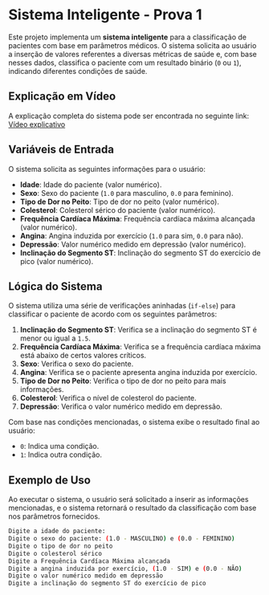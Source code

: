 # Sistema Inteligente - Prova 1

Este projeto implementa um **sistema inteligente** para a classificação de pacientes com base em parâmetros médicos. O sistema solicita ao usuário a inserção de valores referentes a diversas métricas de saúde e, com base nesses dados, classifica o paciente com um resultado binário (`0` ou `1`), indicando diferentes condições de saúde.

## Explicação em Vídeo

A explicação completa do sistema pode ser encontrada no seguinte link: [Vídeo explicativo](https://youtu.be/HscDhxUXFQA)

## Variáveis de Entrada

O sistema solicita as seguintes informações para o usuário:

- **Idade**: Idade do paciente (valor numérico).
- **Sexo**: Sexo do paciente (`1.0` para masculino, `0.0` para feminino).
- **Tipo de Dor no Peito**: Tipo de dor no peito (valor numérico).
- **Colesterol**: Colesterol sérico do paciente (valor numérico).
- **Frequência Cardíaca Máxima**: Frequência cardíaca máxima alcançada (valor numérico).
- **Angina**: Angina induzida por exercício (`1.0` para sim, `0.0` para não).
- **Depressão**: Valor numérico medido em depressão (valor numérico).
- **Inclinação do Segmento ST**: Inclinação do segmento ST do exercício de pico (valor numérico).

## Lógica do Sistema

O sistema utiliza uma série de verificações aninhadas (`if-else`) para classificar o paciente de acordo com os seguintes parâmetros:

1. **Inclinação do Segmento ST**: Verifica se a inclinação do segmento ST é menor ou igual a `1.5`.
2. **Frequência Cardíaca Máxima**: Verifica se a frequência cardíaca máxima está abaixo de certos valores críticos.
3. **Sexo**: Verifica o sexo do paciente.
4. **Angina**: Verifica se o paciente apresenta angina induzida por exercício.
5. **Tipo de Dor no Peito**: Verifica o tipo de dor no peito para mais informações.
6. **Colesterol**: Verifica o nível de colesterol do paciente.
7. **Depressão**: Verifica o valor numérico medido em depressão.

Com base nas condições mencionadas, o sistema exibe o resultado final ao usuário:

- `0`: Indica uma condição.
- `1`: Indica outra condição.

## Exemplo de Uso

Ao executar o sistema, o usuário será solicitado a inserir as informações mencionadas, e o sistema retornará o resultado da classificação com base nos parâmetros fornecidos.

```bash
Digite a idade do paciente: 
Digite o sexo do paciente: (1.0 - MASCULINO) e (0.0 - FEMININO)
Digite o tipo de dor no peito
Digite o colesterol sérico
Digite a Frequência Cardíaca Máxima alcançada
Digite a angina induzida por exercício, (1.0 - SIM) e (0.0 - NÃO)
Digite o valor numérico medido em depressão
Digite a inclinação do segmento ST do exercício de pico
